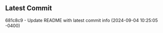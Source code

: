 
## Latest Commit
681c8c9 - Update README with latest commit info (2024-09-04 10:25:05 -0400) <Yunxi-Zhou>
